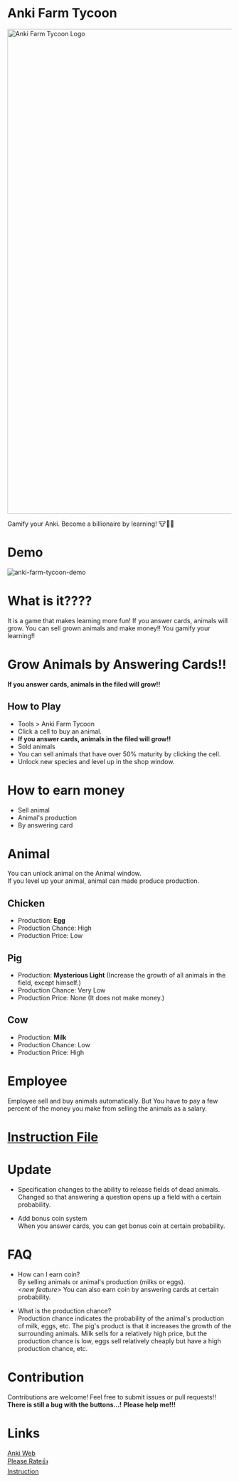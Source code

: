 # Anki Farm Tycoon
<img width="1090" alt="Anki Farm Tycoon Logo" src="https://github.com/user-attachments/assets/479565f4-5544-4d39-990b-680020d5b24e" />

Gamify your Anki. Become a billionaire by learning! 🐮🐔🐷

# Demo
![anki-farm-tycoon-demo](https://github.com/user-attachments/assets/876c5d14-fb48-4797-abad-fa1447ff6db3)


# What is it????
It is a game that makes learning more fun!
If you answer cards, animals will grow.
You can sell grown animals and make money!!
You gamify your learning!!


# Grow Animals by Answering Cards!!
**If you answer cards, animals in the filed will grow!!**



## How to Play
- Tools > Anki Farm Tycoon
- Click a cell to buy an animal.
- **If you answer cards, animals in the filed will grow!!**
- Sold animals
- You can sell animals that have over 50% maturity by clicking the cell.
- Unlock new species and level up in the shop window.

# How to earn money
- Sell animal
- Animal's production
- By answering card

# Animal
You can unlock animal on the Animal window.\
If you level up your animal, animal can made produce production.

## Chicken
- Production: **Egg**
- Production Chance: High
- Production Price: Low

## Pig
- Production: **Mysterious Light** (Increase the growth of all animals in the field, except himself.)
- Production Chance: Very Low
- Production Price: None (It does not make money.)

## Cow
- Production: **Milk**
- Production Chance: Low
- Production Price: High


# Employee
Employee sell and buy animals automatically.
But You have to pay a few percent of the money you make from selling the animals as a salary.

# [Instruction File](https://github.com/omuomuMG/Anki-Farm-Tycoon/blob/master/Instruction.md)

# Update
- Specification changes to the ability to release fields of dead animals.\
Changed so that answering a question opens up a field with a certain probability.
 
- Add bonus coin system\
When you answer cards, you can get bonus coin at certain probability.

# FAQ
- How can I earn coin?\
  By selling animals or animal's production (milks or eggs).\
   <*new feature*>  You can also earn coin by answering cards at certain probability.
  
- What is the production chance?\
Production chance indicates the probability of the animal's production of milk, eggs, etc. The pig's product is that it increases the growth of the surrounding animals.
Milk sells for a relatively high price, but the production chance is low, eggs sell relatively cheaply but have a high production chance, etc.


# Contribution
Contributions are welcome! Feel free to submit issues or pull requests!!
**There is still a bug with the buttons...!**
**Please help me!!!**

# Links
[Anki Web](https://ankiweb.net/shared/info/20342773?cb=1739161568107)\
[Please Rate👍](https://ankiweb.net/shared/review/20342773)\
[Instruction](https://github.com/omuomuMG/Anki-Farm-Tycoon/blob/master/Instruction.md)
